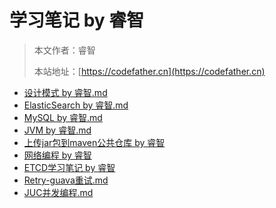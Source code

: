 # 学习笔记 by 睿智

> 本文作者：睿智
>
> 本站地址：[https://codefather.cn](https://codefather.cn)

- [设计模式 by 睿智.md ](设计模式%20by%20睿智.md)
- [ElasticSearch by 睿智.md](ElasticSearch%20by%20睿智.md)
- [MySQL by 睿智.md](MySQL%20by%20睿智.md)
- [JVM by 睿智.md](JVM%20by%20睿智.md)
- [上传jar包到maven公共仓库 by 睿智](上传jar包到maven公共仓库.md)
- [网络编程 by 睿智](网络编程.md)
- [ETCD学习笔记 by 睿智](Etcd学习笔记.md)
- [Retry-guava重试.md](Retry-guava重试.md)
- [JUC并发编程.md](JUC并发编程.md)




